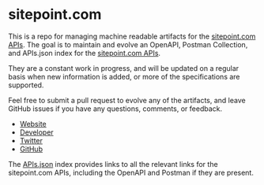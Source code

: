 # sitepoint.comThis is a repo for managing machine readable artifacts for the [sitepoint.com APIs](http://sitepoint.com). The goal is to maintain and evolve an OpenAPI, Postman Collection, and APIs.json index for the [sitepoint.com APIs](http://sitepoint.com).They are a constant work in progress, and will be updated on a regular basis when new information is added, or more of the specifications are supported.Feel free to submit a pull request to evolve any of the artifacts, and leave GitHub issues if you have any questions, comments, or feedback.- [Website](http://sitepoint.com)- [Developer](http://sitepoint.com)- [Twitter](https://twitter.com/sitepointdotcom)- [GitHub](https://github.com/sitepoint)The [APIs.json](https://github.com/api-evangelist/sitepoint-com/blob/master/apis.json) index provides links to all the relevant links for the sitepoint.com APIs, including the OpenAPI and Postman if they are present.